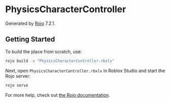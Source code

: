 # PhysicsCharacterController
Generated by [Rojo](https://github.com/rojo-rbx/rojo) 7.2.1.

## Getting Started
To build the place from scratch, use:

```bash
rojo build -o "PhysicsCharacterController.rbxlx"
```

Next, open `PhysicsCharacterController.rbxlx` in Roblox Studio and start the Rojo server:

```bash
rojo serve
```

For more help, check out [the Rojo documentation](https://rojo.space/docs).